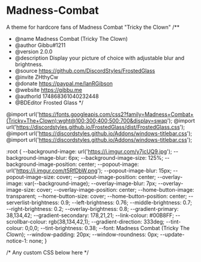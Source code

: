 # Madness-Combat
A theme for hardcore fans of Madness Combat "Tricky the Clown"
/**
 * @name Madness Combat (Tricky The Clown)
 * @author Gibbu#1211
 * @version 2.0.0
 * @description Display your picture of choice with adjustable blur and brightness.
 * @source https://github.com/DiscordStyles/FrostedGlass
 * @invite ZHthyCw
 * @donate https://paypal.me/IanRGibson
 * @website https://gibbu.me
 * @authorId 174868361040232448
 * @BDEditor Frosted Glass
*/

@import url('https://fonts.googleapis.com/css2?family=Madness+Combat+(Tricky+The+Clown):wght@100;300;400;500;700&display=swap');
@import url('https://discordstyles.github.io/FrostedGlass/dist/FrostedGlass.css');
@import url('https://discordstyles.github.io/Addons/windows-titlebar.css');
@import url('https://discordstyles.github.io/Addons/windows-titlebar.css');

:root {
  --background-image: url('https://i.imgur.com/y7jcUQ9.jpg');
  --background-image-blur: 6px;
  --background-image-size: 125%;
  --background-image-position: center;
  --popout-image: url('https://i.imgur.com/t5RfDbW.png');
  --popout-image-blur: 15px;
  --popout-image-size: cover;
  --popout-image-position: center;
  --overlay-image: var(--background-image);
  --overlay-image-blur: 7px;
  --overlay-image-size: cover;
  --overlay-image-position: center;
  --home-button-image: transparent;
  --home-button-size: cover;
  --home-button-position: center;
  --serverlist-brightness: 0.9;
  --left-brightness: 0.76;
  --middle-brightness: 0.7;
  --right-brightness: 0.2;
  --overlay-brightness: 0.8;
  --gradient-primary: 38,134,42;
  --gradient-secondary: 178,21,21;
  --link-colour: #00B8FF;
  --scrollbar-colour: rgb(38,134,42,1);
  --gradient-direction: 333deg;
  --tint-colour: 0,0,0;
  --tint-brightness: 0.38;
  --font: Madness Combat (Tricky The Clown);
  --window-padding: 20px;
  --window-roundness: 0px;
  --update-notice-1: none;
}

/* Any custom CSS below here */
